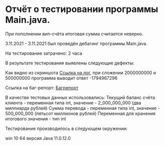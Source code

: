 # Отчёт о тестировании программы Main.java. #

При пополнении вип-счёта итоговая сумма считается неверно. 

3.11.2021 - 3.11.2021 был проведён дебагинг программы Main.java.

На тестирование затрачено: 2 часа

В результате тестирования выявлены следующие дефекты:

Как видно из скриншота [Ссылка на лог](http://joxi.ru/ZrJLQnEHQ03qV2), при сложении 2000000000 и 500000000 программа выводит ответ -1794967296

Ссылка на баг-репорт: [Багрепорт](http://joxi.ru/ZrJLQnEHQ03qV2)


В качестве тестовых данных использовались:
Текущий баланс счёта клиента - переменная типа int, значение - 2_000_000_000 (два миллиарда рублей)
Сумма перевода - переменная типа int, значение - 500_000_000 (пятьсот миллионов рублей)
Переменная для хранения итогового значения - тип int

Тестирование производилось в следующем окружении:

win 10 64
версия Java 11.0.12.0
